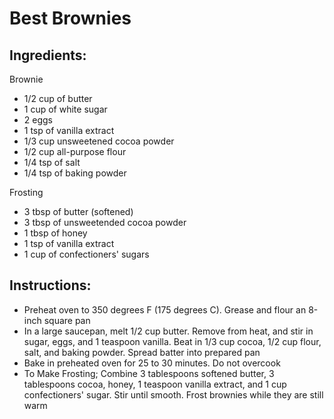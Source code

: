 # Best Brownies

## Ingredients:

Brownie

- 1/2 cup of butter
- 1 cup of white sugar
- 2 eggs
- 1 tsp of vanilla extract
- 1/3 cup unsweetened cocoa powder
- 1/2 cup all-purpose flour
- 1/4 tsp of salt
- 1/4 tsp of baking powder

Frosting

- 3 tbsp of butter (softened)
- 3 tbsp of unsweetended cocoa powder
- 1 tbsp of honey
- 1 tsp of vanilla extract
- 1 cup of confectioners' sugars

## Instructions:

- Preheat oven to 350 degrees F (175 degrees C). Grease and flour an 8-inch square pan
- In a large saucepan, melt 1/2 cup butter. Remove from heat, and stir in sugar, eggs, and 1 teaspoon vanilla. Beat in 1/3 cup cocoa, 1/2 cup flour, salt, and baking powder. Spread batter into prepared pan
- Bake in preheated oven for 25 to 30 minutes. Do not overcook
- To Make Frosting; Combine 3 tablespoons softened butter, 3 tablespoons cocoa, honey, 1 teaspoon vanilla extract, and 1 cup confectioners' sugar. Stir until smooth. Frost brownies while they are still warm
